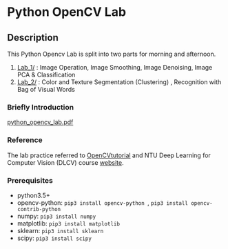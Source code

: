 ﻿# Python OpenCV Lab

## Description
This Python Opencv Lab is split into two parts for morning and afternoon.
1. [Lab_1/](./Lab_1) : Image Operation, Image Smoothing, Image Denoising, Image PCA & Classification
2. [Lab_2/](./Lab_2) : Color and Texture Segmentation (Clustering) , Recognition with Bag of Visual Words

### Briefly Introduction

[python_opencv_lab.pdf](./python_opencv_lab.pdf)

### Reference
The lab practice referred to [OpenCVtutorial](http://opencv-python-tutroals.readthedocs.io/en/latest/index.html) and NTU Deep Learning for Computer Vision (DLCV) course [website](http://vllab.ee.ntu.edu.tw/dlcv.html).

### Prerequisites
- python3.5+
- opencv-python: ```pip3 install opencv-python ```, ```pip3 install opencv-contrib-python ```
- numpy: ``` pip3 install numpy ```
- matplotlib:  ``` pip3 install matplotlib ```
- sklearn:  ``` pip3 install sklearn ```
- scipy: ```pip3 install scipy```
